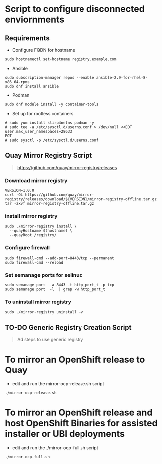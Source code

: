 # Script to configure disconnected enviornments

## Requirements
* Configure FQDN for hostname 
```
sudo hostnamectl set-hostname registry.example.com
```
* Ansible 
```
sudo subscription-manager repos --enable ansible-2.9-for-rhel-8-x86_64-rpms
sudo dnf install ansible
```
* Podman
```
sudo dnf module install -y container-tools
```
* Set up for rootless containers
```
# sudo yum install slirp4netns podman -y
# sudo tee -a /etc/sysctl.d/userns.conf > /dev/null <<EOT
user.max_user_namespaces=28633
EOT
# sudo sysctl -p /etc/sysctl.d/userns.conf
```


## Quay Mirror Registry Script
> https://github.com/quay/mirror-registry/releases

### Download mirror registry
```
VERSION=1.0.0
curl -OL https://github.com/quay/mirror-registry/releases/download/${VERSION}/mirror-registry-offline.tar.gz
tar -zxvf mirror-registry-offline.tar.gz
```
### install mirror registry
```
sudo ./mirror-registry install \
  --quayHostname $(hostname) \
  --quayRoot /registry/
```
### Configure firewall
```
sudo firewall-cmd --add-port=8443/tcp --permanent
sudo firewall-cmd --reload
```

### Set semanage ports for selinux
```
sudo semanage port  -a 8443 -t http_port_t -p tcp
sudo semanage port  -l  | grep -w http_port_t
```


### To uninstall mirror registry 
```
sudo ./mirror-registry uninstall -v
```

## TO-DO Generic Registry Creation Script
> Ad steps to use generic registry


# To mirror an OpenShift release to Quay
* edit and run the mirror-ocp-release.sh script
```
./mirror-ocp-release.sh
```

# To mirror an OpenShift release and host OpenShift Binaries for assisted installer or UBI deployments
* edit and run the ./mirror-ocp-full.sh script
```
./mirror-ocp-full.sh
```